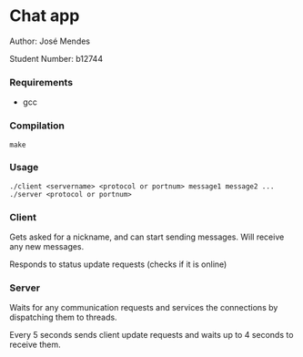 # Chat app
Author: José Mendes

Student Number: b12744

### Requirements

- gcc

### Compilation
	
	make
### Usage

	./client <servername> <protocol or portnum> message1 message2 ...
	./server <protocol or portnum>

### Client
Gets asked for a nickname, and can start sending messages.
Will receive any new messages.

Responds to status update requests (checks if it is online)

### Server
Waits for any communication requests and services the connections by dispatching them to threads.

Every 5 seconds sends client update requests and waits up to 4 seconds to receive them.



